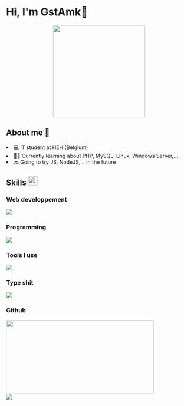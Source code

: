 # Hi, I'm GstAmk👋

<p align="center">
    <img src="https://i.giphy.com/media/v1.Y2lkPTc5MGI3NjExZTVzNmVjd3ExNWk3NjE4YWFmb25zcWIzZGk5cGx0MDNhb25yY2NmaiZlcD12MV9pbnRlcm5hbF9naWZfYnlfaWQmY3Q9Zw/nsIAdsLeOzYiJ5E7OF/giphy.gif" height="250">
</p>

## About me 💭
<li> 💻 IT student at HEH (Belgium)
<li> 🧑‍🎓 Currently learning about PHP, MySQL, Linux, Windows Server,...
<li> 🔜 Going to try JS, NodeJS,... in the future

## Skills <img src="https://media2.giphy.com/media/QssGEmpkyEOhBCb7e1/giphy.gif?cid=ecf05e47a0n3gi1bfqntqmob8g9aid1oyj2wr3ds3mg700bl&rid=giphy.gif" height = "25">

### Web developpement

<img src ="https://skillicons.dev/icons?i=html,css,php,mysql,js,nodejs,">

### Programming

<img src ="https://skillicons.dev/icons?i=python,bash,powershell">

### Tools I use 

<img src ="https://skillicons.dev/icons?i=vscode,pycharm,github,git,markdown,notion,discord,">

### Type shit

<img src ="https://skillicons.dev/icons?i=windows,linux,debian,redhat,ubuntu">

### Github

<a href="#">
    <img src="https://github-readme-stats.vercel.app/api/top-langs/?username=GstAmk&layout=compact&theme=blueberry&count_private=true&hide_border=true" width="400px" height="200px">
</a>
<br>
<a href="#">
    <img src="https://komarev.com/ghpvc/?username=GstAmk&style=flat-square">
</a>
